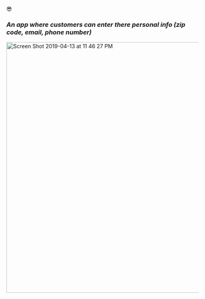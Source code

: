 
😎<h3><em> An app where customers can enter there personal info (zip code, email, phone number)</em></h3>


<img width="657" alt="Screen Shot 2019-04-13 at 11 46 27 PM" src="https://user-images.githubusercontent.com/37090867/56088050-6c58ee80-5e46-11e9-902a-8c9275c98bf4.png">
